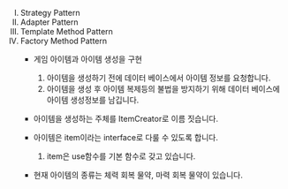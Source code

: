 

<ul>
<li style="list-style-type: upper-roman">Strategy Pattern</li>
<li style="list-style-type: upper-roman">Adapter Pattern</li>
<li style="list-style-type: upper-roman">Template Method Pattern</li>
<li style="list-style-type: upper-roman">Factory Method Pattern</li> 
<ul>
<li style="list-style-type: square">게임 아이템과 아이템 생성을 구현</li>
<ul>
<li style="list-style-type: decimal">아이템을 생성하기 전에 데이터 베이스에서 아이템 정보를 요청합니다.</li>
<li style="list-style-type: decimal">아이템을 생성 후 아이템 복제등의 불법을 방지하기 위해 데이터 베이스에 아이템 생성정보를 남깁니다.</li>
</ul>
</ul>

<ul>
<li style="list-style-type: square">아이템을 생성하는 주체를 ItemCreator로 이름 짓습니다.</li>
</ul>

<ul>
<li style="list-style-type: square">아이템은 item이라는 interface로 다룰 수 있도록 합니다.</li>
<ul>
<li style="list-style-type: decimal">item은 use함수를 기본 함수로 갖고 있습니다.</li>
</ul>
</ul>

<ul>
<li style="list-style-type: square">현재 아이템의 종류는 체력 회복 물약, 마력 회복 물약이 있습니다.</li>
</ul>



</ul>
